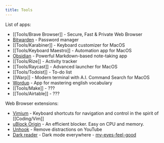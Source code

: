 ```yaml
---
title: Tools
---
```


List of apps:
- [[Tools/Brave Browser]] - Secure, Fast & Private Web Browser
- [Bitwarden](https://bitwarden.com/) - Password manager
- [[Tools/Karabiner]] - Keyboard customizer for MacOS
- [[Tools/Keyboard Maestro]] - Automation app for MacOS
- [Obsidian](https://obsidian.md/) - Powerful Markdown-based note-taking app
- [[Tools/Rize]] - Activity tracker
- [[Tools/Raycast]] - Advanced launcher for MacOS
- [[Tools/Todoist]] - To-do list
- [[Warp]] - Modern terminal with A.I. Command Search for MacOS
 - [Wordup](https://www.wordupapp.co/) - App for mastering english vocabulary
- [[Tools/Make]] - ???
- [[Tools/Airtable]] - ???

Web Browser extensions:
- [Vimium](https://chrome.google.com/webstore/detail/vimium/dbepggeogbaibhgnhhndojpepiihcmeb?hl=en) - Keyboard shortcuts for navigation and control in the spirit of [[Coding/Vim]]
- [uBlock Origin](https://chrome.google.com/webstore/detail/vimium/dbepggeogbaibhgnhhndojpepiihcmeb?hl=en) - An efficient blocker. Easy on CPU and memory.
- [Unhook](https://chrome.google.com/webstore/detail/unhook-remove-youtube-rec/khncfooichmfjbepaaaebmommgaepoid?hl=en) -  Remove distractions on YouTube
- [Dark reader](https://chrome.google.com/webstore/detail/dark-reader/eimadpbcbfnmbkopoojfekhnkhdbieeh) - Dark mode everywhere - [my-eyes-feel-good](https://youtu.be/bx3--22D4E4?t=120)
